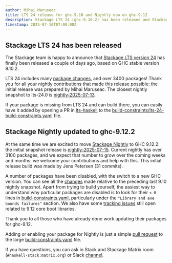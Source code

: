 ```yaml
---
author: Mihai Maruseac
title: LTS 24 release for ghc-9.10 and Nightly now on ghc-9.12
description: Stackage LTS 24 (ghc-9.10.2) has been released and Stackage Nightly moved to ghc-9.12.2.
timestamp: 2025-07-16T07:00:00Z
---
```


## Stackage LTS 24 has been released

The Stackage team is happy to announce that
[Stackage LTS version 24](https://www.stackage.org/lts-24.0) has finally been
released a couple of days ago, based on GHC stable version 9.10.2.

LTS 24 includes many
[package changes](https://www.stackage.org/diff/lts-23.27/lts-24.0), and over
3400 packages! Thank you for all your nightly contributions that made this
release possible: the initial release was prepared by Mihai Maruseac. The
closest nightly snapshot to lts-24.0 is
[nightly-2025-07-13](https://www.stackage.org/diff/nightly-2025-07-13/lts-24.0).

If your package is missing from LTS 24 and can build there, you can easily
have it added by opening a PR in
[lts-haskell](https://github.com/commercialhaskell/lts-haskell/) to the
[build-constraints/lts-24-build-constraints.yaml](https://github.com/commercialhaskell/lts-haskell/blob/master/build-constraints/lts-24-build-constraints.yaml)
file.

## Stackage Nightly updated to ghc-9.12.2

At the same time we are excited to move [Stackage
Nightly](https://www.stackage.org/nightly) to GHC 9.12.2: the initial snapshot
release is [nightly-2025-07-15](https://www.stackage.org/nightly-2025-07-15).
Current nightly has over 3100 packages, and we expect that number to grow over
the coming weeks and months: we welcome your contributions and help with this.
This initial release build was made by Jens Petersen (31 commits).

A number of packages have been disabled, with the switch to a new GHC version.
You can see all the
[changes](https://www.stackage.org/diff/nightly-2025-07-14/nightly-2025-07-15)
made relative to the preceding last 9.10 nightly snapshot.
Apart from trying to build yourself, the easiest way to understand why
particular packages are disabled is to look for their `< 0` lines in
[build-constraints.yaml](https://github.com/commercialhaskell/stackage/blob/master/build-constraints.yaml),
particularly under the `"Library and exe bounds failures"` section.
We also have some
[tracking issues](https://github.com/commercialhaskell/stackage/issues?q=is%3Aissue+is%3Aopen+label%3Aghc-9.12)
still open related to 9.12 core boot libraries.

Thank you to all those who have already done work updating their packages for ghc-9.12.

Adding or enabling your package for Nightly is just a simple
[pull request](https://github.com/commercialhaskell/stackage/blob/master/MAINTAINERS.md#adding-a-package)
to the large
[build-constraints.yaml](https://github.com/commercialhaskell/stackage/blob/master/build-constraints.yaml)
file.

If you have questions, you can ask in Stack and Stackage Matrix room
(`#haskell-stack:matrix.org`) or Slack
[channel](https://haskell-foundation.slack.com/archives/C023DF5202X).
